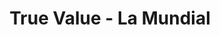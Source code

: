 ---
title: "True Value - La Mundial"
url: /san-pedro-sula/true-value-la-mundial/
shop: hágalo usted mismo
---